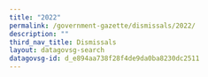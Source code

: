 ```yaml
---
title: "2022"
permalink: /government-gazette/dismissals/2022/
description: ""
third_nav_title: Dismissals
layout: datagovsg-search
datagovsg-id: d_e894aa738f28f4de9da0ba8230dc2511
---
```


